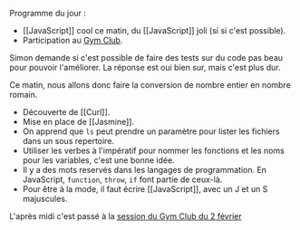 Programme du jour :

- [[JavaScript]] cool ce matin, du [[JavaScript]] joli (si si c'est possible).
- Participation au [Gym Club](http://gymclub.ut7.fr/).

Simon demande si c'est possible de faire des tests sur du code pas beau pour
pouvoir l'améliorer. La réponse est oui bien sur, mais c'est plus dur.

Ce matin, nous allons donc faire la conversion de nombre entier en nombre
romain.  

- Découverte de [[Curl]].
- Mise en place de [[Jasmine]].  
- On apprend que `ls` peut prendre un paramètre pour lister les fichiers dans un sous repertoire.  
- Utiliser les verbes à l'impératif pour nommer les fonctions et les noms pour les variables, c'est une bonne idée.
- Il y a des mots reservés dans les langages de programmation. En JavaScript, `function`, `throw`, `if` font partie de
ceux-là.
- Pour être à la mode, il faut écrire [[JavaScript]], avec un J et un S majuscules.


L'après midi c'est passé à la [session du Gym Club du 2
février](https://github.com/ut7/gymclub/wiki/2-fevrier-2016)

